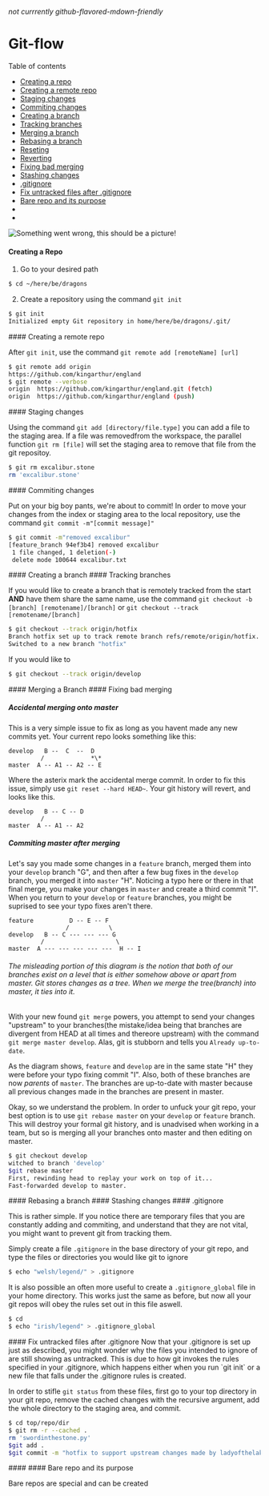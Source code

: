 *not currrently github-flavored-mdown-friendly*

# Git-flow

[comment]: # "This is a highly portable, invisible comment in markdown"

Table of contents
* [Creating a repo](#creatingarepo)
* [Creating a remote repo](#creatingaremoterepo)
* [Staging changes](#stagingchanges)
* [Commiting changes](#commitingchanges)
* [Creating a branch](#creatingabranch)
* [Tracking branches](#trackingbranches)
* [Merging a branch](#mergingabranch)
* [Rebasing a branch](#rebasingabranch)
* [Reseting](#reseting)
* [Reverting](#reverting)
* [Fixing bad merging](#fixingbadmerging)
* [Stashing changes](#stashingchanges)
* [.gitignore](#gitignore)
* [Fix untracked files after .gitignore](#fixuntrackedfiles)
* [Bare repo and its purpose](#barerepoanditspurpose)
* [](#)
* [](#)

![Something went wrong, this should be a picture!][logo]

[logo]: http://www.geo.uzh.ch/microsite/reproducible_research/post/rr-eclipse-git/img/git-transport.png "Git Movement"
<a name="creatingarepo">
#### Creating a Repo
</a>

1. Go to your desired path 

```Bash
$ cd ~/here/be/dragons
```

2. Create a repository using the command `git init`

```Bash
$ git init
Initialized empty Git repository in home/here/be/dragons/.git/
```

<a name="creatingaremoterepo">
#### Creating a remote repo
</a>

After `git init`, use the command `git remote add [remoteName] [url]`
```Bash
$ git remote add origin 
https://github.com/kingarthur/england
$ git remote --verbose
origin	https://github.com/kingarthur/england.git (fetch)
origin	https://github.com/kingarthur/england (push)
```

<a name="stagingchanges">
#### Staging changes 
</a>

Using the command `git add [directory/file.type]` you can add a file to the staging area. If a file was removedfrom the workspace, the parallel function `git rm [file]` will set the staging area to remove that file from the git repositoy.

```Bash
$ git rm excalibur.stone
rm 'excalibur.stone'
```

<a name="commitingchanges">
#### Commiting changes
</a>

Put on your big boy pants, we're about to commit! In order to move your changes from the index or staging area to the local repository, use the command `git commit -m"[commit message]"` 

```Bash
$ git commit -m"removed excalibur"
[feature_branch 94ef3b4] removed excalibur
 1 file changed, 1 deletion(-)
 delete mode 100644 excalibur.txt

```

<a name="creatingabranch">
#### Creating a branch
</a>

<a name="trackingbranches">
#### Tracking branches
</a>

If you would like to create a branch that is remotely tracked from the start **AND** have them share the same name, use the command `git checkout -b [branch] [remotename]/[branch]` or `git checkout --track [remotename/[branch]`
```Bash
$ git checkout --track origin/hotfix
Branch hotfix set up to track remote branch refs/remote/origin/hotfix.
Switched to a new branch "hotfix"
```
If you would like to 
```Bash
$ git checkout --track origin/develop
```

<a name="mergingabranch">
#### Merging a Branch
</a>

<a name="fixingbadmerging">
#### Fixing bad merging
</a>

##### Accidental merging onto master

This is a very simple issue to fix as long as you havent made any new commits yet. Your current repo looks something like this:

```
develop   B --  C  --  D
         /             *\* 
master  A -- A1 -- A2 -- E
```
Where the asterix mark the accidental merge commit. In order to fix this issue, simply use `git reset --hard HEAD~`. Your git history will revert, and looks like this.

```
develop   B -- C -- D
         /              
master  A -- A1 -- A2 
```


##### Commiting master after merging

Let's say you made some changes in a `feature` branch, merged them into your `develop` branch "G", and then after a few bug fixes in the `develop` branch, you merged it into `master` "H". Noticing a typo here or there in that final merge, you make your changes in `master` and create a third commit "I". When you return to your `develop` or `feature` branches, you might be suprised to see your typo fixes aren't there.

```
feature          D -- E -- F
                /           \
develop   B -- C --- --- --- G
         /                    \
master  A --- --- --- --- ---  H -- I
```
###### The misleading portion of this diagram is the notion that both of our branches  exist on a level that is either somehow above or apart from master. Git stores changes as a tree. When we merge the tree(branch) into master, it ties into it.

With your new found `git merge` powers, you attempt to send your changes "upstream" to your branches(the mistake/idea being that branches are divergent from HEAD at all times and thereore upstream) with the command `git merge master develop`. Alas, git is stubborn and tells you `Already up-to-date`.

As the diagram shows, `feature` and `develop` are in the same state "H" they were before your typo fixing commit "I". Also, both of these branches are now *parents* of `master`. The branches are up-to-date with master because all previous changes made in the branches are present in master.

Okay, so we understand the problem. In order to unfuck your git repo, your best option is to use `git rebase master` on your `develop` or `feature` branch. This will destroy your formal git history, and is unadvised when working in a team, but so is merging all your branches onto master and then editing on master.

```Bash
$ git checkout develop
witched to branch 'develop'
$git rebase master
First, rewinding head to replay your work on top of it...
Fast-forwarded develop to master.
```

<a name="rebasingabranch">
#### Rebasing a branch
</a>

<a name="stashingchanges">
#### Stashing changes
</a>


<a name="gitignore">
#### .gitignore
</a>

This is rather simple. If you notice there are temporary files that you are constantly adding and commiting, and understand that they are not vital, you might want to prevent git from tracking them.

Simply create a file `.gitignore` in the base directory of your git repo, and type the files or directories you would like git to ignore
```Bash
$ echo "welsh/legend/" > .gitignore
```

It is also possible an often more useful to create a `.gitignore_global` file in your home directory. This works just the same as before, but now all your git repos will obey the rules set out in this file aswell.
```Bash
$ cd
$ echo "irish/legend" > .gitignore_global
```

<a name="fixuntrackedfiles">
#### Fix untracked files after .gitignore
</a>
Now that your .gitignore is set up just as described, you might wonder why the files you intended to ignore of are still showing as untracked. This is due to how git invokes the rules specified in your .gitignore, which happens either when you run `git init` or a new file that falls under the .gitignore rules is created.

In order to stifle `git status` from these files, first go to your top directory in your git repo, remove the cached changes with the recursive argument, add the whole directory to the staging area, and commit.

```Bash
$ cd top/repo/dir
$ git rm -r --cached .
rm 'swordinthestone.py'
$git add .
$git commit -m "hotfix to support upstream changes made by ladyofthelake"
```

<a name="">
####
</a>

<a name="barerepoanditspurpose">
#### Bare repo and its purpose
</a>

Bare repos are special and can be created 
<a name="">
#### 
</a>
